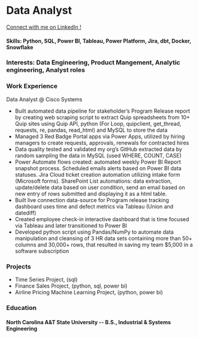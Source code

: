 # Data Analyst

[Connect with me on LinkedIn !](https://www.linkedin.com/in/joshua-blackwell-853421129/)

#### Skills: Python, SQL, Power BI, Tableau, Power Platform, Jira, dbt, Docker, Snowflake


### Interests: Data Engineering, Product Mangement, Analytic engineering, Analyst roles

### Work Experience 
Data Analyst @ Cisco Systems
- Built automated data pipeline for stakeholder’s Program Release report by creating web scraping script to extract Quip spreadsheets from 10+ Quip sites using Quip API, python (For Loop, quipclient, get_thread, requests, re, pandas, read_html) and MySQL to store the data
- Managed 3 Red Badge Portal apps via Power Apps, utilized by hiring managers to create requests, approvals, renewals for contracted hires
- Data quality tested and validated my org’s GitHub extracted data by random sampling the data in MySQL (used WHERE, COUNT, CASE)  
- Power Automate flows created: automated weekly Power BI Report snapshot process. Scheduled emails alerts based on Power BI data statuses. Jira Cloud ticket creation automation utilizing intake form (Microsoft forms). SharePoint List automations: data extraction, update/delete data based on user condition, send an email based on new entry of rows submitted and displaying it as a html table.  
- Built live connection data-source for Program release tracking dashboard uses time and defect metrics via Tableau (Union and datediff)
- Created employee check-in interactive dashboard that is time focused via Tableau and later transitioned to Power BI
- Developed python script using Pandas/NumPy to automate data manipulation and cleansing of 3 HR data sets containing more than 50+ columns and 30,000+ rows, that resulted in saving my team $5,000 in a software subscription

### Projects
- Time Series Project, (sql) 
- Finance Sales Project, (python, sql, power bi)
- Airline Pricing Machine Learning Project, (python, power bi)


### Education
#### North Carolina A&T State University -- B.S., Industrial & Systems Engineering 
  
